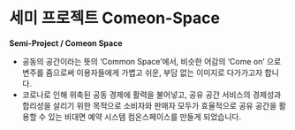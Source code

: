 # 세미 프로젝트 Comeon-Space
**Semi-Project / Comeon Space**

- 공동의 공간이라는 뜻의 ‘Common Space’에서, 비슷한 어감의 ‘Come on’ 으로 변주를 줌으로써 이용자들에게 가볍고 쉬운, 부담 없는 이미지로 다가가고자 합니다. 
- 코로나로 인해 위축된 공동 경제에 활력을 불어넣고, 공유 공간 서비스의 경제성과 합리성을 살리기 위한 목적으로 소비자와 판매자 모두가 효율적으로 공유 공간을 활용할 수 있는 비대면 예약 시스템 컴온스페이스를 만들게 되었습니다.

